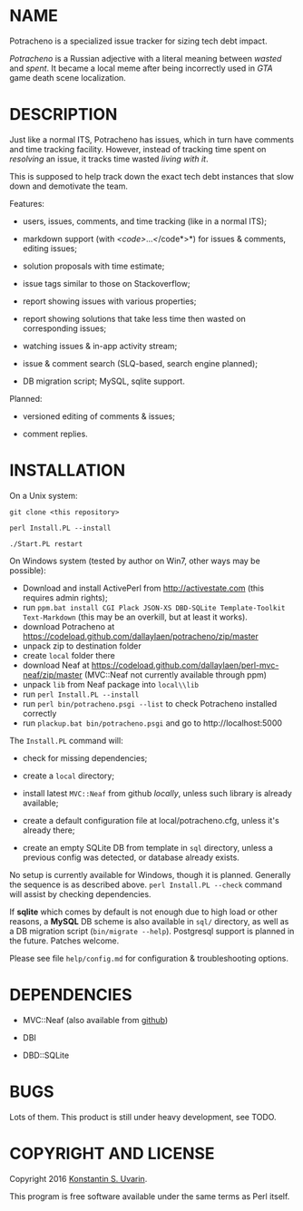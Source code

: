 # NAME

Potracheno is a specialized issue tracker for sizing tech debt impact.

*Potracheno* is a Russian adjective with a literal meaning between
*wasted* and *spent*.
It became a local meme after being incorrectly used in
*GTA* game death scene localization.

# DESCRIPTION

Just like a normal ITS, Potracheno has issues, which in turn have comments and
time tracking facility.
However, instead of tracking time spent on *resolving* an issue,
it tracks time wasted *living with it*.

This is supposed to help track down the exact tech debt instances
that slow down and demotivate the team.

Features:

* users, issues, comments, and time tracking (like in a normal ITS);

* markdown support (with *<*code*>*...*<*/code*>*)
for issues & comments, editing issues;

* solution proposals with time estimate;

* issue tags similar to those on Stackoverflow;

* report showing issues with various properties;

* report showing solutions that take less time then
wasted on corresponding issues;

* watching issues & in-app activity stream;

* issue & comment search (SLQ-based, search engine planned);

* DB migration script; MySQL, sqlite support.

Planned:

* versioned editing of comments & issues;

* comment replies.

# INSTALLATION

On a Unix system:

    git clone <this repository>

    perl Install.PL --install

    ./Start.PL restart

On Windows system (tested by author on Win7, other ways may be possible):

 * Download and install ActivePerl from http://activestate.com
(this requires admin rights);
 * run `ppm.bat install CGI Plack JSON-XS DBD-SQLite Template-Toolkit Text-Markdown`
(this may be an overkill, but at least it works).
 * download Potracheno at https://codeload.github.com/dallaylaen/potracheno/zip/master
 * unpack zip to destination folder
 * create `local` folder there
 * download Neaf at https://codeload.github.com/dallaylaen/perl-mvc-neaf/zip/master
(MVC::Neaf not currently available through ppm)
 * unpack `lib` from Neaf package into `local\\lib`
 * run `perl Install.PL --install`
 * run `perl bin/potracheno.psgi --list`
to check Potracheno installed correctly
 * run `plackup.bat bin/potracheno.psgi` and go to http://localhost:5000

The `Install.PL` command will:

* check for missing dependencies;

* create a `local` directory;

* install latest `MVC::Neaf` from github *locally*,
unless such library is already available;

* create a default configuration file at local/potracheno.cfg,
unless it's already there;

* create an empty SQLite DB from template in `sql` directory,
unless a previous config was detected, or database already exists.

No setup is currently available for Windows, though it is planned.
Generally the sequence is as described above.
`perl Install.PL --check` command will assist by checking dependencies.

If **sqlite** which comes by default is not enough due to high load or other
reasons, a **MySQL** DB scheme is also available in `sql/` directory, as well
as a DB migration script (`bin/migrate --help`).
Postgresql support is planned in the future. Patches welcome.

Please see file `help/config.md` for configuration & troubleshooting options.

# DEPENDENCIES

* MVC::Neaf (also available from 
[github](https://github.com/dallaylaen/perl-mvc-neaf))

* DBI

* DBD::SQLite

# BUGS

Lots of them. This product is still under heavy development, see TODO.

# COPYRIGHT AND LICENSE

Copyright 2016 [Konstantin S. Uvarin](https://github.com/dallaylaen).

This program is free software available under the same terms as Perl itself.
